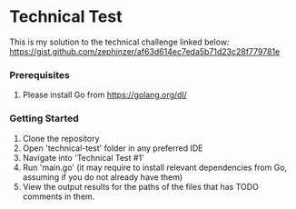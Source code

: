 # Technical Test

This is my solution to the technical challenge linked below:
https://gist.github.com/zephinzer/af63d614ec7eda5b71d23c28f779781e

### Prerequisites

1. Please install Go from https://golang.org/dl/

### Getting Started
1. Clone the repository
2. Open 'technical-test' folder in any preferred IDE
3. Navigate into 'Technical Test #1'
4. Run 'main.go' (it may require to install relevant dependencies from Go, assuming if you do not already have them)
5. View the output results for the paths of the files that has TODO comments in them.

